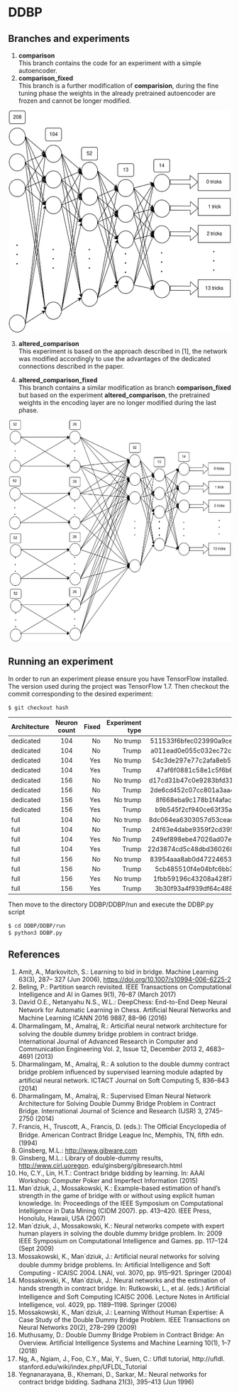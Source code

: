 # DDBP

## Branches and experiments
1. **comparison**  
This branch contains the code for an experiment with a simple autoencoder.  
2. **comparison_fixed**  
This branch is a further modification of **comparision**, during the fine tuning phase the weights in the already pretrained autoencoder are frozen and cannot be longer modified.
<p align="center">
  <img src="https://raw.githubusercontent.com/holgus103/DDBP/master/img/14out_enc.png" width="500" height="500"/>
</p>  

3. **altered_comparison**  
This experiment is based on the approach described in [1], the network was modified accordingly to use the advantages of the dedicated connections described in the paper.  

4. **altered_comparison_fixed**  
This branch contains a similar modification as branch **comparison_fixed** but based on the experiment **altered_comparison**, the pretrained weights in the encoding layer are no longer modified during the last phase.  

<p align="center">
<img src="https://raw.githubusercontent.com/holgus103/DDBP/master/img/14out_altered_enc.png" width="500" height="500" >
  </p>
  
## Running an experiment
In order to run an experiment please ensure you have TensorFlow installed. The version used during the project was TensorFlow 1.7.
Then checkout the commit corresponding to the desired experiment:

    $ git checkout hash
    
| Architecture  | Neuron count  | Fixed  | Experiment type | Hash |
| ------------- |:-------------:| ------:| ---------------:|-----:|
| dedicated     | 104           | No     | No trump| 511533f6bfec023990a9ce195092489eb2107a64
| dedicated     | 104           | No     | Trump   | a011ead0e055c032ec72c1872cd4885fc818c71e
| dedicated     | 104           | Yes    | No trump| 54c3de297e77c2afa8eb552fa2d623b09a0e5393   
| dedicated     | 104           | Yes    | Trump   | 47af6f0881c58e1c5f6b60f1ff3433638b7041b5
| dedicated     | 156           | No     | No trump| d17cd31b47c0e9283bfd31b9d06a9d22781a4506 
| dedicated     | 156           | No     | Trump   | 2de6cd452c07cc801a3aa44b7dd4e9786f055788
| dedicated     | 156           | Yes    | No trump| 8f668eba9c178b1f4afacf01a4b531711587f209
| dedicated     | 156           | Yes    | Trump   | b9b545f2cf940ce63f35aa0cfad69278d4cc9808
| full          | 104           | No     | No trump| 8dc064ea6303057d53ceac12263376589c1d4f80
| full          | 104           | No     | Trump   | 24f63e4dabe9359f2cd3956cbdc6a9321d54b8e3
| full          | 104           | Yes    | No Trump| 249ef898ebe47026ad07e1e9ef88843de022ba0c  
| full          | 104           | Yes    | Trump   | 22d3874cd5c48dbd360268d1d67957bb6f724486
| full          | 156           | No     | No trump| 83954aaa8ab0d4722465340c617103dacfb54da8
| full          | 156           | No     | Trump   | 5cb485510f4e04bfc6bb3123a022bf5d2bfcb4bc
| full          | 156           | Yes    | No trump| 1fbb59196c43208a428f7b624296b9b4e612fafd  
| full          | 156           | Yes    | Trump   | 3b30f93a4f939df64c488214cbecbdae195af29d

Then move to the directory DDBP/DDBP/run and execute the DDBP.py script

    $ cd DDBP/DDBP/run
    $ python3 DDBP.py

## References
1. Amit, A., Markovitch, S.: Learning to bid in bridge. Machine Learning 63(3), 287– 327 (Jun 2006), https://doi.org/10.1007/s10994-006-6225-2 
2. Beling, P.: Partition search revisited. IEEE Transactions on Computational Intelligence and AI in Games 9(1), 76–87 (March 2017) 
3. David O.E., Netanyahu N.S., W.L.: DeepChess: End-to-End Deep Neural Network for Automatic Learning in Chess. Artiﬁcial Neural Networks and Machine Learning ICANN 2016 9887, 88–96 (2016) 
4. Dharmalingam, M., Amalraj, R.: Articiﬁal neural network architecture for solving the double dummy bridge problem in contract bridge. International Journal of Advanced Research in Computer and Communication Engineering Vol. 2, Issue 12, December 2013 2, 4683–4691 (2013) 
5. Dharmalingam, M., Amalraj, R.: A solution to the double dummy contract bridge problem inﬂuenced by supervised learning module adapted by artiﬁcial neural network. ICTACT Journal on Soft Computing 5, 836–843 (2014) 
6. Dharmalingam, M., Amalraj, R.: Supervised Elman Neural Network Architecture for Solving Double Dummy Bridge Problem in Contract Bridge. International Journal of Science and Research (IJSR) 3, 2745–2750 (2014) 
7. Francis, H., Truscott, A., Francis, D. (eds.): The Oﬃcial Encyclopedia of Bridge. American Contract Bridge League Inc, Memphis, TN, ﬁfth edn. (1994) 
8. Ginsberg, M.L.: http://www.gibware.com 
9. Ginsberg, M.L.: Library of double-dummy results, http://www.cirl.uoregon. edu/ginsberg/gibresearch.html 
10. Ho, C.Y., Lin, H.T.: Contract bridge bidding by learning. In: AAAI Workshop: Computer Poker and Imperfect Information (2015) 
11. Man´dziuk, J., Mossakowski, K.: Example-based estimation of hand’s strength in the game of bridge with or without using explicit human knowledge. In: Proceedings of the IEEE Symposium on Computational Intelligence in Data Mining (CIDM 2007). pp. 413–420. IEEE Press, Honolulu, Hawaii, USA (2007) 
12. Man´dziuk, J., Mossakowski, K.: Neural networks compete with expert human players in solving the double dummy bridge problem. In: 2009 IEEE Symposium on Computational Intelligence and Games. pp. 117–124 (Sept 2009) 
13. Mossakowski, K., Man´dziuk, J.: Artiﬁcial neural networks for solving double dummy bridge problems. In: Artiﬁcial Intelligence and Soft Computing - ICAISC 2004. LNAI, vol. 3070, pp. 915–921. Springer (2004) 
14. Mossakowski, K., Man´dziuk, J.: Neural networks and the estimation of hands strength in contract bridge. In: Rutkowski, L., et al. (eds.) Artiﬁcial Intelligence and Soft Computing ICAISC 2006. Lecture Notes in Artiﬁcial Intelligence, vol. 4029, pp. 1189–1198. Springer (2006) 
15. Mossakowski, K., Man´dziuk, J.: Learning Without Human Expertise: A Case Study of the Double Dummy Bridge Problem. IEEE Transactions on Neural Networks 20(2), 278–299 (2009) 
16. Muthusamy, D.: Double Dummy Bridge Problem in Contract Bridge: An Overview. Artiﬁcial Intelligence Systems and Machine Learning 10(1), 1–7 (2018) 
17. Ng, A., Ngiam, J., Foo, C.Y., Mai, Y., Suen, C.: Uﬂdl tutorial, http://ufldl. stanford.edu/wiki/index.php/UFLDL_Tutorial 
18. Yegnanarayana, B., Khemani, D., Sarkar, M.: Neural networks for contract bridge bidding. Sadhana 21(3), 395–413 (Jun 1996)

